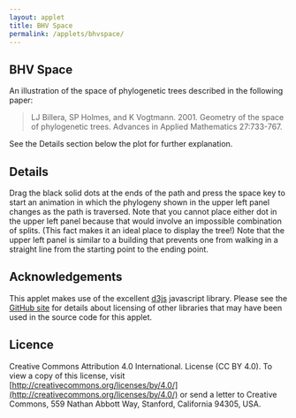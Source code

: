 ```yaml
---
layout: applet
title: BHV Space
permalink: /applets/bhvspace/
---
```

## BHV Space

An illustration of the space of phylogenetic trees described in the following paper:

> LJ Billera, SP Holmes, and K Vogtmann. 2001. Geometry of the space of phylogenetic trees. Advances in Applied Mathematics 27:733-767.

See the Details section below the plot for further explanation.

<div id="arbitrary"></div>
<script type="text/javascript">
    // written by Paul O. Lewis 30-Aug-2019
    <div id="treespace" class="container"></div>
    <script type="text/javascript">
        // written by Paul O. Lewis 6-Dec-2017

        // width and height
        var w = 600;
        var h = 600;

        // center of the plot
        var x0 = w/2;
        var y0 = h/2;

        // center of tree shown in upper left quadrant
        var xtree = w/4;
        var ytree = h/4;

        // tree coordinates
        var treeA_x = x0 - w/4;
        var treeA_y = y0 + h/4;
        var treeA_prev_x = null;
        var treeA_prev_y = null;

        var treeB_x = x0 + w/4;
        var treeB_y = y0 - h/4;
        var treeB_prev_x = null;
        var treeB_prev_y = null;

        // used for sliding tree along path
        var source = "A";   // which tree (A or B) represents the starting point
        var leg = 1;        // which leg we're on currently

        var mover_x = treeA_x;
        var mover_y = treeA_y;

        var leg1 = 0.0;     // length of first leg
        var leg2 = 0.0;     // legnth of second leg

        var slope1 = 0.0;   // slope of first leg
        var slope2 = 0.0;   // slope of second leg

        var leg1_x1 = 0;    // x coordinate for leg1 starting point
        var leg1_y1 = 0;    // y coordinate for leg1 starting point
        var leg1_x2 = 0;    // x coordinate for leg1 ending point
        var leg1_y2 = 0;    // y coordinate for leg1 ending point

        var leg2_x1 = 0;    // x coordinate for leg2 starting point
        var leg2_y1 = 0;    // y coordinate for leg2 starting point
        var leg2_x2 = 0;    // x coordinate for leg2 ending point
        var leg2_y2 = 0;    // y coordinate for leg2 ending point

        var nsteps1 = 0;     // number of steps taken along leg1
        var nsteps2 = 0;     // number of steps taken along leg2

        var incr1 = 0.0;    // how far mover moves along leg1 each tick
        var incr2 = 0.0;    // how far mover moves along leg2 each tick

        var stride1 = 0;    // which stride we're on in leg1
        var stride2 = 0;    // which stride we're on in leg2

        // miscellaneous dimensions
        var axis_thickness = 5;
        var edge_thickness = 5;
        var point_radius = 8;
        var leaf_edge_length = 20.;
        var leaf_label_height = 18.;
        var max_internal_length = (y0 - 2.*(leaf_label_height + leaf_edge_length/Math.sqrt(2.)))/2.;
        var label_spacer = 8;

        // Arrowhead parameters
        //var xdelta = 0.2;  // half-width of yellow arrowhead
        //var ydelta = 0.1;  // height of yellow arrowhead

        // color(i) returns ith predefined color of 10 total in schemeCategory10
        //var color = d3.scaleOrdinal()
        //    .range(d3.schemeCategory10);

        // axis colors
        var S0color = "mediumorchid"; //color(9);
        var S1color = "mediumseagreen"; //color(7);
        var T0color = "sandybrown"; //color(8);
        var T1color = "steelblue"; //color(6);

        // point colors
        var Scolor  = "black";
        var Tcolor  = "black";

        //////////////////////
        // Set up treespace //
        //////////////////////

        // Listen and react to keystrokes
        d3.select("body")
            .on("keydown", keyDown);

        // Create DIV element to hold SVG
        var plot_div = d3.select("div#treespace");

        // Create SVG element
        var plot_svg = plot_div.append("svg")
            .attr("width", w)
            .attr("height", h)
            .on("mousemove", mouseMove)
            .on("mouseup", mouseUp);

        // Create rect outlining entire area of SVG
        plot_svg.append("rect")
            .attr("x", 0)
            .attr("y", 0)
            .attr("width", w)
            .attr("height", h)
            .attr("fill", "lavender");

        // Create rect defining upper left quadrant that is outside treespace
        plot_svg.append("rect")
            .attr("x", 0)
            .attr("y", 0)
            .attr("width", x0)
            .attr("height", y0)
            .attr("fill", "lightgray");

        // Create line defining S0 axis
        plot_svg.append("line")
            .attr("x1", x0)
            .attr("y1", y0)
            .attr("x2", 0)
            .attr("y2", y0)
            .attr("stroke-width", axis_thickness)
            .attr("stroke", S0color);

        // Create line defining T0 axis
        plot_svg.append("line")
            .attr("x1", x0)
            .attr("y1", y0)
            .attr("x2", w)
            .attr("y2", y0)
            .attr("stroke-width", axis_thickness)
            .attr("stroke", T0color);

        // Create line defining S1 axis
        plot_svg.append("line")
            .attr("x1", x0)
            .attr("y1", y0)
            .attr("x2", x0)
            .attr("y2", h)
            .attr("stroke-width", axis_thickness)
            .attr("stroke", S1color);

        // Create line defining T1 axis
        plot_svg.append("line")
            .attr("x1", x0)
            .attr("y1", y0)
            .attr("x2", x0)
            .attr("y2", 0)
            .attr("stroke-width", axis_thickness)
            .attr("stroke", T1color);

        //////////////////////////
        // Create path segments //
        //////////////////////////

        var path1 = plot_svg.append("line")
            .attr("id", "path1")
            .attr("x1", x0)
            .attr("y1", y0)
            .attr("x2", treeA_x)
            .attr("y2", treeA_y)
            .attr("stroke-width", edge_thickness)
            .attr("stroke", "black")
            .style("visibility", "visible");

        var path2 = plot_svg.append("line")
            .attr("id", "path2")
            .attr("x1", x0)
            .attr("y1", y0)
            .attr("x2", treeB_x)
            .attr("y2", treeB_y)
            .attr("stroke-width", edge_thickness)
            .attr("stroke", "black")
            .style("visibility", "visible");

        ///////////////////////////////////////////////
        // Create points representing path endpoints //
        ///////////////////////////////////////////////

        // Create point representing tree A location
        var treeA = plot_svg.append("circle")
            .attr("id", "treeA")
            .attr("cx", treeA_x)
            .attr("cy", treeA_y)
            .attr("r", point_radius)
            .attr("fill", Scolor)
            .on("mousedown", function() {
                treeA_prev_x = d3.mouse(this)[0];
                treeA_prev_y = d3.mouse(this)[1];
                treeA.attr("cx", treeA_prev_x).attr("cy", treeA_prev_y);
                });

        // Create point representing tree B location
        var treeB = plot_svg.append("circle")
            .attr("id", "treeB")
            .attr("cx", treeB_x)
            .attr("cy", treeB_y)
            .attr("r", point_radius)
            .attr("fill", Tcolor)
            .on("mousedown", function() {
                treeB_prev_x = d3.mouse(this)[0];
                treeB_prev_y = d3.mouse(this)[1];
                treeB.attr("cx", treeB_prev_x).attr("cy", treeB_prev_y);
                });

        // Create point representing mover location
        var mover = plot_svg.append("circle")
            .attr("id", "mover")
            .attr("cx", mover_x)
            .attr("cy", mover_y)
            .attr("r", point_radius)
            .attr("fill", "red")
            .attr("visibility", "hidden")
            .attr("pointer-events", "none");

        ////////////////////////////////////////
        // Create edges of the displayed tree //
        ////////////////////////////////////////

        var upper_internal = plot_svg.append("line")
            .attr("id", "upper")
            .attr("x1", xtree)
            .attr("y1", ytree)
            .attr("x2", xtree-1)    // temporary end point
            .attr("y2", ytree+1)    // temporary end point
            .attr("stroke-width", edge_thickness)
            .attr("stroke", S0color);

        var lower_internal = plot_svg.append("line")
            .attr("id", "lower")
            .attr("x1", xtree)
            .attr("y1", ytree)
            .attr("x2", xtree-1)    // temporary end point
            .attr("y2", ytree-1)    // temporary end point
            .attr("stroke-width", edge_thickness)
            .attr("stroke", S1color);

        var leaf0 = plot_svg.append("line")
            .attr("id", "leaf0")
            .attr("x1", xtree)
            .attr("y1", ytree)
            .attr("x2", xtree-1)    // temporary end point
            .attr("y2", ytree-1)    // temporary end point
            .attr("stroke-width", edge_thickness)
            .attr("stroke", "black");

        var leaf1 = plot_svg.append("line")
            .attr("id", "leaf1")
            .attr("x1", xtree)
            .attr("y1", ytree)
            .attr("x2", xtree-1)    // temporary end point
            .attr("y2", ytree-1)    // temporary end point
            .attr("stroke-width", edge_thickness)
            .attr("stroke", "black");

        var leaf2 = plot_svg.append("line")
            .attr("id", "leaf2")
            .attr("x1", xtree)
            .attr("y1", ytree)
            .attr("x2", xtree-1)    // temporary end point
            .attr("y2", ytree-1)    // temporary end point
            .attr("stroke-width", edge_thickness)
            .attr("stroke", "black");

        var leaf3 = plot_svg.append("line")
            .attr("id", "leaf3")
            .attr("x1", xtree)
            .attr("y1", ytree)
            .attr("x2", xtree-1)    // temporary end point
            .attr("y2", ytree-1)    // temporary end point
            .attr("stroke-width", edge_thickness)
            .attr("stroke", "black");

        var leaf4 = plot_svg.append("line")
            .attr("id", "leaf4")
            .attr("x1", xtree)
            .attr("y1", ytree)
            .attr("x2", xtree-1)    // temporary end point
            .attr("y2", ytree-1)    // temporary end point
            .attr("stroke-width", edge_thickness)
            .attr("stroke", "black");

        ///////////////////////////////////////////////
        // Create labels for nodes in displayed tree //
        ///////////////////////////////////////////////

        var label0 = plot_svg.append("text")
            .attr("id", "label0")
            .attr("x", xtree)
            .attr("y", ytree)
            .attr("stroke", "black")
            .attr("text-anchor", "middle")
            .attr("pointer-events", "none")
            .style("font-family", "Verdana")
            .style("font-size", leaf_label_height + "px")
            .text("0");

        var label1 = plot_svg.append("text")
            .attr("id", "label1")
            .attr("x", xtree)
            .attr("y", ytree)
            .attr("stroke", "black")
            .attr("text-anchor", "middle")
            .attr("pointer-events", "none")
            .style("font-family", "Verdana")
            .style("font-size", leaf_label_height + "px")
            .text("1");

        var label2 = plot_svg.append("text")
            .attr("id", "label2")
            .attr("x", xtree)
            .attr("y", ytree)
            .attr("stroke", "black")
            .attr("text-anchor", "middle")
            .attr("pointer-events", "none")
            .style("font-family", "Verdana")
            .style("font-size", leaf_label_height + "px")
            .text("2");

        var label3 = plot_svg.append("text")
            .attr("id", "label3")
            .attr("x", xtree)
            .attr("y", ytree)
            .attr("stroke", "black")
            .attr("text-anchor", "middle")
            .attr("pointer-events", "none")
            .style("font-family", "Verdana")
            .style("font-size", leaf_label_height + "px")
            .text("3");

        var label4 = plot_svg.append("text")
            .attr("id", "label4")
            .attr("x", xtree)
            .attr("y", ytree)
            .attr("stroke", "black")
            .attr("text-anchor", "middle")
            .attr("pointer-events", "none")
            .style("font-family", "Verdana")
            .style("font-size", leaf_label_height + "px")
            .text("4");

        ////////////////////////////
        // Create labels for axes //
        ////////////////////////////

        var s0axislabel = plot_svg.append("text")
            .attr("id", "s0axis")
            .attr("x", label_spacer)
            .attr("y", y0 + leaf_label_height + label_spacer)
            .attr("stroke", "black")
            .attr("text-anchor", "start")
            .attr("pointer-events", "none")
            .style("font-family", "Verdana")
            .style("font-size", leaf_label_height + "px")
            .text("04|123");

        var s1axislabel = plot_svg.append("text")
            .attr("id", "s1axis")
            .attr("x", x0 + label_spacer)
            .attr("y", h - label_spacer)
            .attr("stroke", "black")
            .attr("text-anchor", "start")
            .attr("pointer-events", "none")
            .style("font-family", "Verdana")
            .style("font-size", leaf_label_height + "px")
            .text("23|014");

        var t0axislabel = plot_svg.append("text")
            .attr("id", "t0axis")
            .attr("x", w - label_spacer)
            .attr("y", y0 + leaf_label_height + label_spacer)
            .attr("stroke", "black")
            .attr("text-anchor", "end")
            .attr("pointer-events", "none")
            .style("font-family", "Verdana")
            .style("font-size", leaf_label_height + "px")
            .text("01|234");

        var t1axislabel = plot_svg.append("text")
            .attr("id", "t1axis")
            .attr("x", x0 + label_spacer)
            .attr("y", leaf_label_height + label_spacer)
            .attr("stroke", "black")
            .attr("text-anchor", "start")
            .attr("pointer-events", "none")
            .style("font-family", "Verdana")
            .style("font-size", leaf_label_height + "px")
            .text("34|012");

        ///////////////////////
        // quadrant function //
        ///////////////////////
        var quadrant = function(x, y) {
            if (x <= x0 && y >= y0)
                return 0;
            else if (x >= x0 && y >= y0)
                return 1;
            else if (x >= x0 && y <= y0)
                return 2;
            else
                return 3;
            }

        ////////////////////////
        // splitPath function //
        ////////////////////////
        var splitPath = function(a,b,x,y,c,d) {
            mover_x = a;
            mover_y = b;
            stride1 = 0;
            stride2 = 0;

            leg1 = Math.sqrt(Math.pow(a-x,2) + Math.pow(b-y,2));
            leg2 = Math.sqrt(Math.pow(x-c,2) + Math.pow(y-d,2));

            leg1_x1 = a;
            leg1_y1 = b;
            leg1_x2 = x;
            leg1_y2 = y;
            slope1 = (leg1_y2 - leg1_y1)/(leg1_x2 - leg1_x1)

            leg2_x1 = x;
            leg2_y1 = y;
            leg2_x2 = c;
            leg2_y2 = d;
            slope2 = (leg2_y2 - leg2_y1)/(leg2_x2 - leg2_x1)

            console.log("in SplitPath...leg1_x1 = " + leg1_x1 + ", leg1_y1 = " + leg1_y1);

            // Set strides so that we could cross entire diagonal in 20 steps (= 20 seconds)
            var diagonal_length = Math.sqrt(Math.pow(w,2) + Math.pow(h,2));
            var incr = diagonal_length/20;

            nsteps1 = Math.floor(leg1/incr);
            incr1 = leg1/nsteps1;
            nsteps2 = Math.floor(leg2/incr);
            incr2 = leg2/nsteps2;
            }

        ///////////////////////
        // conePath function //
        ///////////////////////
        var conePath = function(a,b,c,d) {
            console.log("cone path: (a,b) = (" + a + "," + b + ") ~ (c,d) = (" + c + "," + d + ")");
            console.log("  mover: (x,y) = (" + mover_x + "," + mover_y + ")");
            splitPath(a,b,x0,y0,c,d);
            mover.attr("cx", mover_x).attr("cy", mover_y);
            path1.attr("x1", a).attr("y1", b).attr("x2", x0).attr("y2", y0).attr("visibility", "visible");
            path2.attr("x1", c).attr("y1", d).attr("x2", x0).attr("y2", y0).attr("visibility", "visible");
            }

        ///////////////////////////
        // straightPath function //
        ///////////////////////////
        var straightPath = function(a,b,c,d) {
            console.log("straight path: (a,b) = (" + a + "," + b + ") ~ (c,d) = (" + c + "," + d + ")");
            console.log("  mover: (x,y) = (" + mover_x + "," + mover_y + ")");
            splitPath(a,b,(a+c)/2,(b+d)/2,c,d);
            mover.attr("cx", mover_x).attr("cy", mover_y);
            path1.attr("x1", a).attr("y1", b).attr("x2", (a+c)/2).attr("y2", (b+d)/2).attr("visibility", "visible");
            path2.attr("x1", (a+c)/2).attr("y1", (b+d)/2).attr("x2", c).attr("y2", d).attr("visibility", "visible");
            }

        ///////////////////////
        // showPath function //
        ///////////////////////
        var showPath = function() {
            leg = 1;
            stride1 = 0;
            stride2 = 0;
            if (quadrant(treeA_x, treeA_y) == 0 && quadrant(treeB_x, treeB_y) == 2) {
                var a = treeA_x;
                var b = treeA_y;
                var c = treeB_x;
                var d = treeB_y;
                var m = (d-b)/(c-a);
                var x_at_y0 = a + (y0-b)/m;
                var y_at_x0 = b + m*(x0-a);
                if (x_at_y0 < x0 && y_at_x0 < y0) {
                    if (source == "B")
                        conePath(c,d,a,b);
                    else
                        conePath(a,b,c,d);
                    }
                else {
                    if (source == "B")
                        straightPath(c,d,a,b);
                    else
                        straightPath(a,b,c,d);
                    }
                }
            else if (quadrant(treeA_x, treeA_y) == 2 && quadrant(treeB_x, treeB_y) == 0) {
                var a = treeB_x;
                var b = treeB_y;
                var c = treeA_x;
                var d = treeA_y;
                var m = (d-b)/(c-a);
                var x_at_y0 = a + (y0-b)/m;
                var y_at_x0 = b + m*(x0-a);
                if (x_at_y0 < x0 && y_at_x0 < y0) {
                    if (source == "A")
                        conePath(c,d,a,b);
                    else
                        conePath(a,b,c,d);
                    }
                else {
                    if (source == "A")
                        straightPath(c,d,a,b);
                    else
                        straightPath(a,b,c,d);
                    }
                }
            else {
                if (source == "A")
                    straightPath(treeA_x, treeA_y, treeB_x, treeB_y);
                else
                    straightPath(treeB_x, treeB_y, treeA_x, treeA_y);
                }
            }

        ///////////////////////
        // plotTree function //
        ///////////////////////
        var plotTree = function(x, y, milisecs) {
            var xC  = xtree;
            var xL  = xtree - leaf_edge_length/Math.sqrt(2.);
            var xR  = xtree + leaf_edge_length/Math.sqrt(2.);
            var xFR = xtree + leaf_edge_length;
            var yC = ytree;

            if (x <= x0 && y >= y0) {
                // lower left quadrant
                var s0 = (x0 - x)/(x0);
                var s1 = (y - y0)/(y0);
                var yNT = ytree - s0*max_internal_length;
                var yT = ytree - s0*max_internal_length - leaf_edge_length/Math.sqrt(2.);
                var yNB = ytree + s1*max_internal_length;
                var yB = ytree + s1*max_internal_length + leaf_edge_length/Math.sqrt(2.);
                leaf0.transition().duration(milisecs).attr("x1", xC).attr("y1", yNT).attr("x2", xL).attr("y2", yT);
                leaf4.transition().duration(milisecs).attr("x1", xC).attr("y1", yNT).attr("x2", xR).attr("y2", yT);
                leaf1.transition().duration(milisecs).attr("x1", xC).attr("y1", yC).attr("x2", xFR).attr("y2", yC);
                leaf2.transition().duration(milisecs).attr("x1", xC).attr("y1", yNB).attr("x2", xL).attr("y2", yB);
                leaf3.transition().duration(milisecs).attr("x1", xC).attr("y1", yNB).attr("x2", xR).attr("y2", yB);
                upper_internal.transition().duration(milisecs).attr("x1", xC).attr("y1", yC).attr("x2", xC).attr("y2", yNT).attr("stroke", S0color);
                lower_internal.transition().duration(milisecs).attr("x1", xC).attr("y1", yC).attr("x2", xC).attr("y2", yNB).attr("stroke", S1color);
                label0.transition().duration(milisecs).attr("x", xL).attr("y", yT - label_spacer);
                label4.transition().duration(milisecs).attr("x", xR).attr("y", yT - label_spacer);
                label1.transition().duration(milisecs).attr("x", xR + 2*label_spacer).attr("y", yC + 0.4*leaf_label_height);
                label2.transition().duration(milisecs).attr("x", xL).attr("y", yB + 2*label_spacer);
                label3.transition().duration(milisecs).attr("x", xR).attr("y", yB + 2*label_spacer);
                }
            else if (x >= x0 && y >= y0) {
                // lower right quadrant
                var t0 = (x - x0)/(x0);
                var s1 = (y - y0)/(y0);
                var yNT = ytree - t0*max_internal_length;
                var yT = ytree - t0*max_internal_length - leaf_edge_length/Math.sqrt(2.);
                var yNB = ytree + s1*max_internal_length;
                var yB = ytree + s1*max_internal_length + leaf_edge_length/Math.sqrt(2.);
                leaf0.transition().duration(milisecs).attr("x1", xC).attr("y1", yNT).attr("x2", xL).attr("y2", yT);
                leaf1.transition().duration(milisecs).attr("x1", xC).attr("y1", yNT).attr("x2", xR).attr("y2", yT);
                leaf4.transition().duration(milisecs).attr("x1", xC).attr("y1", yC).attr("x2", xFR).attr("y2", yC);
                leaf2.transition().duration(milisecs).attr("x1", xC).attr("y1", yNB).attr("x2", xL).attr("y2", yB);
                leaf3.transition().duration(milisecs).attr("x1", xC).attr("y1", yNB).attr("x2", xR).attr("y2", yB);
                upper_internal.transition().duration(milisecs).attr("x1", xC).attr("y1", yC).attr("x2", xC).attr("y2", yNT).attr("stroke", T0color);
                lower_internal.transition().duration(milisecs).attr("x1", xC).attr("y1", yC).attr("x2", xC).attr("y2", yNB).attr("stroke", S1color);
                label0.transition().duration(milisecs).attr("x", xL).attr("y", yT - label_spacer);
                label1.transition().duration(milisecs).attr("x", xR).attr("y", yT - label_spacer);
                label4.transition().duration(milisecs).attr("x", xR + 2*label_spacer).attr("y", yC + 0.4*leaf_label_height);
                label2.transition().duration(milisecs).attr("x", xL).attr("y", yB + 2*label_spacer);
                label3.transition().duration(milisecs).attr("x", xR).attr("y", yB + 2*label_spacer);
                }
            else if (x >= x0 && y <= y0) {
                // upper right quadrant
                var t0 = (x - x0)/(x0);
                var t1 = (y0 - y)/(y0);
                var yNT = ytree - t0*max_internal_length;
                var yT = ytree - t0*max_internal_length - leaf_edge_length/Math.sqrt(2.);
                var yNB = ytree + t1*max_internal_length;
                var yB = ytree + t1*max_internal_length + leaf_edge_length/Math.sqrt(2.);
                leaf0.transition().duration(milisecs).attr("x1", xC).attr("y1", yNT).attr("x2", xL).attr("y2", yT);
                leaf1.transition().duration(milisecs).attr("x1", xC).attr("y1", yNT).attr("x2", xR).attr("y2", yT);
                leaf2.transition().duration(milisecs).attr("x1", xC).attr("y1", yC).attr("x2", xFR).attr("y2", yC);
                leaf3.transition().duration(milisecs).attr("x1", xC).attr("y1", yNB).attr("x2", xL).attr("y2", yB);
                leaf4.transition().duration(milisecs).attr("x1", xC).attr("y1", yNB).attr("x2", xR).attr("y2", yB);
                upper_internal.transition().duration(milisecs).attr("x1", xC).attr("y1", yC).attr("x2", xC).attr("y2", yNT).attr("stroke", T0color);
                lower_internal.transition().duration(milisecs).attr("x1", xC).attr("y1", yC).attr("x2", xC).attr("y2", yNB).attr("stroke", T1color);
                label0.transition().duration(milisecs).attr("x", xL).attr("y", yT - label_spacer);
                label1.transition().duration(milisecs).attr("x", xR).attr("y", yT - label_spacer);
                label2.transition().duration(milisecs).attr("x", xR + 2*label_spacer).attr("y", yC + 0.4*leaf_label_height);
                label3.transition().duration(milisecs).attr("x", xL).attr("y", yB + 2*label_spacer);
                label4.transition().duration(milisecs).attr("x", xR).attr("y", yB + 2*label_spacer);
                }

        }
        plotTree(treeA_x, treeA_y, 0);
        showPath();

        /////////////////////
        // mouse functions //
        /////////////////////

        function mouseMove() {
            if (treeA_prev_x && treeA_prev_y) {
                var x = d3.mouse(this)[0];
                var y = d3.mouse(this)[1];
                if (x > x0 || y > y0) {
                    source = "A";
                    leg = 1;
                    treeA_x = x;
                    treeA_y = y;
                    treeA_prev_x = treeA_x;
                    treeA_prev_y = treeA_y;
                    treeA.attr("cx", treeA_x).attr("cy", treeA_y);
                    plotTree(treeA_x, treeA_y, 0);
                    showPath();
                    //console.log("treeA_x = " + treeA_x + ", treeA_y = " + treeA_y);
                }
            }
            else if (treeB_prev_x && treeB_prev_y) {
                var x = d3.mouse(this)[0];
                var y = d3.mouse(this)[1];
                if (x > x0 || y > y0) {
                    source = "B";
                    leg = 1;
                    treeB_x = x;
                    treeB_y = y;
                    treeB_prev_x = treeB_x;
                    treeB_prev_y = treeB_y;
                    treeB.attr("cx", treeB_x).attr("cy", treeB_y);
                    plotTree(treeB_x, treeB_y, 0);
                    showPath();
                    //console.log("treeB_x = " + treeB_x + ", treeB_y = " + treeB_y);
                }
            }
        }

        function mouseUp() {
            if (treeA_prev_x && treeA_prev_y) {
                treeA_prev_x = null;
                treeA_prev_y = null;
            }
            else if (treeB_prev_x && treeB_prev_y) {
                treeB_prev_x = null;
                treeB_prev_y = null;
            }
        }

        var animation_in_progress = false;
        function keyDown() {
            console.log("key was pressed: " + d3.event.keyCode);
            if (!animation_in_progress) {
                console.log("  starting animation");
                followPath();
                }
            else
                console.log("  animation in progress so keystroke ignored");
        }

        /////////////////////////
        // followPath function //
        /////////////////////////
        var timer;
        var followPath = function() {
            if (source == "A")
                plotTree(treeA_x, treeA_y, 0);
            else
                plotTree(treeB_x, treeB_y, 0);
            showPath();
            animation_in_progress = true;
            timer = setInterval(function() {
                console.log("taking next step...");

                // determine next position of tree along path
                if (leg == 1) {
                    // on first leg
                    stride1++;
                    var dx = (stride1/nsteps1)*(leg1_x2 - leg1_x1);
                    var dy = (stride1/nsteps1)*(leg1_y2 - leg1_y1);
                    mover_x = leg1_x1 + dx;
                    mover_y = leg1_y1 + dy;
                    if (stride1 == nsteps1) {
                        leg = 2;
                        stride2 = 0;
                    }
                    console.log("stride1 = " + stride1);
                    console.log("  leg1_x1 = " + leg1_x1);
                    console.log("  leg1_y1 = " + leg1_y1);
                    console.log("  dx      = " + dx);
                    console.log("  dy      = " + dy);
                    console.log("  mover_x = " + mover_x);
                    console.log("  mover_y = " + mover_y);
                    }
                else {
                    // on second leg
                    stride2++;
                    var dx = (stride2/nsteps2)*(leg2_x2 - leg2_x1);
                    var dy = (stride2/nsteps2)*(leg2_y2 - leg2_y1);
                    mover_x = leg2_x1 + dx;
                    mover_y = leg2_y1 + dy;
                    console.log("stride2 = " + stride2);
                    console.log("  leg2_x1 = " + leg2_x1);
                    console.log("  leg2_y1 = " + leg2_y1);
                    console.log("  dx      = " + dx);
                    console.log("  dy      = " + dy);
                    console.log("  mover_x = " + mover_x);
                    console.log("  mover_y = " + mover_y);
                    }

                mover.transition()
                    .duration(500)
                    .attr("cx", mover_x)
                    .attr("cy", mover_y)
                    .attr("visibility", "visible");
                plotTree(mover_x, mover_y, 500);

                var distance_traveled = (leg == 1 ? (stride1/nsteps1)*leg1 : leg1 + (stride2/nsteps2)*leg2);
                if (distance_traveled >= leg1 + leg2) {
                    clearInterval(timer);
                    console.log("done following path");
                    animation_in_progress = false;
                    }

                }, 1000);
            }

</script>

## Details

Drag the black solid dots at the ends of the path and press the space key to start an animation in which the phylogeny shown in the upper left panel changes as the path is traversed. Note that you cannot place either dot in the upper left panel because that would involve an impossible combination of splits. (This fact makes it an ideal place to display the tree!) Note that the upper left panel is similar to a building that prevents one from walking in a straight line from the starting point to the ending point.

## Acknowledgements

This applet makes use of the excellent [d3js](https://d3js.org/) javascript library.
Please see the [GitHub site](https://github.com/plewis/plewis.github.io/tree/master/assets/js) for details about licensing of other libraries that may have been used in the source code for this applet.

## Licence

Creative Commons Attribution 4.0 International.
License (CC BY 4.0). To view a copy of this license, visit
[http://creativecommons.org/licenses/by/4.0/](http://creativecommons.org/licenses/by/4.0/) or send a letter to Creative Commons, 559
Nathan Abbott Way, Stanford, California 94305, USA.

